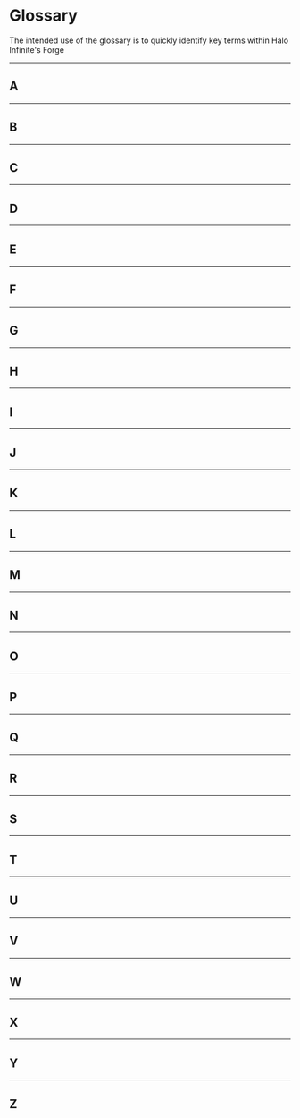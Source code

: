 # Glossary

The intended use of the glossary is to quickly identify key terms within Halo Infinite's Forge

---

## A

---

## B

---

## C

---

## D

---

## E

---

## F

---

## G

---

## H

---

## I

---

## J

---

## K

---

## L

---

## M

---

## N

---

## O

---

## P

---

## Q

---

## R

---

## S

---

## T

---

## U

---

## V

---

## W

---

## X

---

## Y

---

## Z
